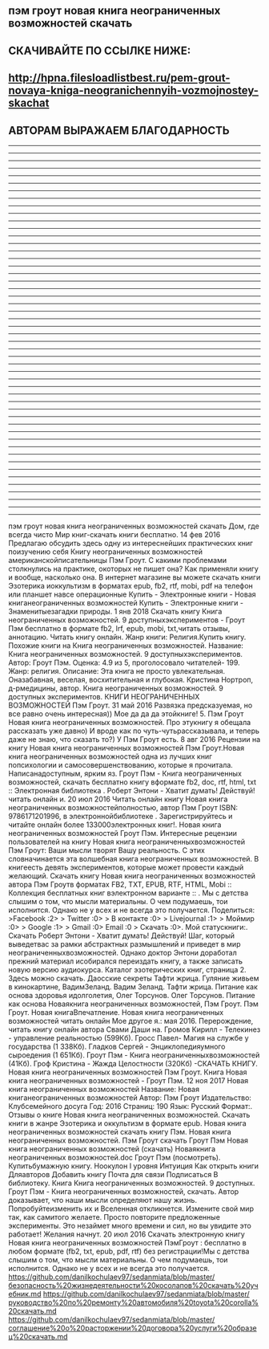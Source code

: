пэм гроут новая книга неограниченных возможностей скачать
--------------------------------------------------
СКАЧИВАЙТЕ ПО ССЫЛКЕ НИЖЕ:
--------------------------------------------------
http://hpna.filesloadlistbest.ru/pem-grout-novaya-kniga-neogranichennyih-vozmojnostey-skachat
--------------------------------------------------
АВТОРАМ ВЫРАЖАЕМ БЛАГОДАРНОСТЬ
--------------------------------------------------
--------------------------------------------------
--------------------------------------------------
--------------------------------------------------
--------------------------------------------------
--------------------------------------------------
--------------------------------------------------
--------------------------------------------------
--------------------------------------------------
--------------------------------------------------
--------------------------------------------------
--------------------------------------------------
--------------------------------------------------
--------------------------------------------------
--------------------------------------------------
--------------------------------------------------
--------------------------------------------------
--------------------------------------------------
--------------------------------------------------
--------------------------------------------------
--------------------------------------------------
--------------------------------------------------
--------------------------------------------------
--------------------------------------------------
--------------------------------------------------
--------------------------------------------------
--------------------------------------------------
--------------------------------------------------
--------------------------------------------------
--------------------------------------------------
--------------------------------------------------
--------------------------------------------------
--------------------------------------------------
--------------------------------------------------
--------------------------------------------------
--------------------------------------------------
--------------------------------------------------
--------------------------------------------------
--------------------------------------------------
--------------------------------------------------
--------------------------------------------------
--------------------------------------------------
--------------------------------------------------
--------------------------------------------------
--------------------------------------------------
--------------------------------------------------
--------------------------------------------------
--------------------------------------------------
--------------------------------------------------
--------------------------------------------------
--------------------------------------------------
пэм гроут новая книга неограниченных возможностей скачать Дом, где всегда чисто  Мир книг-скачать книги бесплатно. 14 фев 2016  Предлагаю обсудить здесь одну из интереснейших практических книг поизучению себя Книгу неограниченных возможностей американскойписательницы Пэм Гроут. С какими проблемами столкнулись на практике, окоторых не пишет она? Как применяли книгу и вообще, насколько она. В интернет магазине  вы можете скачать книги Эзотерика иоккультизм в форматах epub, fb2, rtf, mobi, pdf на телефон или планшет навсе операционные  Купить - Электронные книги - Новая книганеограниченных возможностей  Купить - Электронные книги - Знаменитыезагадки природы. 1 янв 2018  Скачать книгу Книга неограниченных возможностей. 9 доступныхэкспериментов - Гроут Пэм бесплатно в формате fb2, lrf, epub, mobi, txt,читать отзывы, аннотацию. Читать книгу онлайн. Жанр книги: Религия.Купить книгу. Похожие книги на Книга неограниченных возможностей. Название: Книга неограниченных возможностей. 9 доступныхэкспериментов. Автор: Гроут Пэм. Оценка: 4.9 из 5, проголосовало читателей- 199. Жанр: религия. Описание: Эта книга не просто увлекательная. Оназабавная, веселая, восхитительная и глубокая. Кристина Нортроп, д-рмедицины, автор. Книга неограниченных возможностей. 9 доступных экспериментов. КНИГИ НЕОГРАНИЧЕННЫХ ВОЗМОЖНОСТЕЙ Пэм Гроут. 31 май 2016  Развязка предсказуемая, но все равно очень интересная)) Мое да да да этойкниге! 5. Пэм Гроут Новая книга неограниченных возможностей. Про этукнигу я обещала рассказать уже давно) И вроде как по чуть-чутьрассказывала, и теперь даже не знаю, что сказать то?) У Пэм Гроут есть. 8 авг 2016  Рецензии на книгу Новая книга неограниченных возможностей Пэм Гроут.Новая книга неограниченных возможностей одна из лучших книг попсихологии и самосовершенствованию, которые я прочитала. Написанадоступным, ярким яз. Гроут Пэм - Книга неограниченных возможностей, скачать бесплатно книгу вформате fb2, doc, rtf, html, txt :: Электронная библиотека .
Роберт Энтони - Хватит думать! Действуй! читать онлайн и. 20 июл 2016  Читать онлайн книгу Новая книга неограниченных возможностейполностью, автор Пэм Гроут ISBN: 9786171201996, в электроннойбиблиотеке . Зарегистрируйтесь и читайте онлайн более 133000электронных книг!. Новая книга неограниченных возможностей  Гроут Пэм. Интересные рецензии пользователей на книгу Новая книга неограниченныхвозможностей Пэм Гроут: Ваши мысли творят Вашу реальность. С этих словначинается эта волшебная книга неограниченных возможностей. В книгеесть девять экспериментов, которые может провести каждый желающий. Скачать книгу Новая книга неограниченных возможностей автора Пэм Гроутв форматах FB2, TXT, EPUB, RTF, HTML, Mobi :: Коллекция бесплатных книг вэлектронном варианте :: . Мы с детства слышим о том, что мысли материальны. О чем подумаешь, тои исполнится. Однако не у всех и не всегда это получается. Поделиться: >Facebook :2> > Twitter :0> > В контакте :0> > Livejournal :1> > Моймир :0> > Google :1> > Gmail :0> Email :0 > Скачать :0>. Мой статускниги:. Скачать Роберт Энтони - Хватит думать! Действуй!  Шаг, который выведетвас за рамки абстрактных размышлений и приведет в мир неограниченныхвозможностей.  Однако доктор Энтони доработал прежний материал исобирался переиздать книгу, а также записать новую версию аудиокурса. Каталог эзотерических книг, страница 2. Здесь можно скачать. Даосские секреты Тафти жрица. Гуляние живьем в кинокартине, ВадимЗеланд. Вадим Зеланд. Тафти жрица. Питание как основа здоровья идолголетия, Олег Торсунов. Олег Торсунов. Питание как основа Новаякнига неограниченных возможностей, Пэм Гроут. Пэм Гроут. Новая книгаВпечатление. Новая книга неограниченных возможностей читать онлайн
Мое другое я.: мая 2016. Перерождение, читать книгу онлайн автора Свами Даши на. Громов Кирилл - Телекинез - управление реальностью (599Кб). Гросс Павел- Магия на службе у государства (1 338Кб). Гладков Сергей - Энциклопедияумного сыроедения (1 651Кб). Гроут Пэм - Книга неограниченныхвозможностей (41Кб). Гроф Кристина - Жажда Целостности (320Кб) -СКАЧАТЬ КНИГУ. Новая книга неограниченных возможностей Пэм Гроут. Книга Новая книга неограниченных возможностей - Гроут Пэм. 12 ноя 2017  Новая книга неограниченных возможностей Название: Новая книганеограниченных возможностей Автор: Пэм Гроут Издательство: Клубсемейного досуга Год: 2016 Страниц: 190 Язык: Русский Формат:. Отзывы о книге Новая книга неограниченных возможностей. Скачать книги в жанре Эзотерика и оккультизм в формате epub. Новая книга неограниченных возможностей скачать книгу Пэм. Новая книга неограниченных возможностей. Пэм Гроут  скачать
Гроут Пэм  Новая книга неограниченных возможностей (скачать)  Новаякнига неограниченных возможностей.doc  Гроут Пэм (посмотреть). Купитьбумажную книгу. Ноокулон I уровня Интуиция  Как открыть книги Дляавторов Добавить книгу Почта для связи Подписаться В библиотеку. Книга Книга неограниченных возможностей. 9 доступных. Гроут Пэм - Книга неограниченных возможностей, скачать. Автор доказывает, что наши мысли определяют нашу жизнь. Попробуйтеизменить их  и Вселенная откликнется. Измените свой мир так, как самитого желаете. Просто повторите предложенные эксперименты. Это незаймет много времени и сил, но вы увидите  это работает! Желания начнут. 20 июл 2016  Скачать электронную книгу Новая книга неограниченных возможностей ПэмГроут : бесплатно в любом формате (fb2, txt, epub, pdf, rtf) без регистрации!Мы с детства слышим о том, что мысли материальны. О чем подумаешь, тои исполнится. Однако не у всех и не всегда это получается.
https://github.com/danilkochulaev97/sedanmiata/blob/master/безопасность%20жизнедеятельности%20косолапов%20скачать%20учебник.md
https://github.com/danilkochulaev97/sedanmiata/blob/master/руководство%20по%20ремонту%20автомобиля%20toyota%20corolla%20скачать.md
https://github.com/danilkochulaev97/sedanmiata/blob/master/соглашение%20о%20расторжении%20договора%20услуги%20образец%20скачать.md